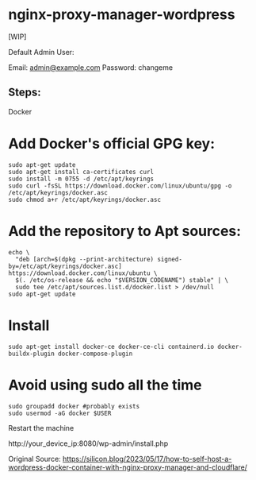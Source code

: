 # nginx-proxy-manager-wordpress
[WIP]



Default Admin User:

Email:    admin@example.com
Password: changeme

## Steps: 
Docker
# Add Docker's official GPG key:
````
sudo apt-get update
sudo apt-get install ca-certificates curl
sudo install -m 0755 -d /etc/apt/keyrings
sudo curl -fsSL https://download.docker.com/linux/ubuntu/gpg -o /etc/apt/keyrings/docker.asc
sudo chmod a+r /etc/apt/keyrings/docker.asc
````

# Add the repository to Apt sources:
````
echo \
  "deb [arch=$(dpkg --print-architecture) signed-by=/etc/apt/keyrings/docker.asc] https://download.docker.com/linux/ubuntu \
  $(. /etc/os-release && echo "$VERSION_CODENAME") stable" | \
  sudo tee /etc/apt/sources.list.d/docker.list > /dev/null
sudo apt-get update
````

# Install
````
sudo apt-get install docker-ce docker-ce-cli containerd.io docker-buildx-plugin docker-compose-plugin 
````
# Avoid using sudo all the time
 ````
 sudo groupadd docker #probably exists
 sudo usermod -aG docker $USER
````
Restart the machine


http://your_device_ip:8080/wp-admin/install.php

Original Source: https://silicon.blog/2023/05/17/how-to-self-host-a-wordpress-docker-container-with-nginx-proxy-manager-and-cloudflare/
